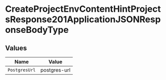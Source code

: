 # CreateProjectEnvContentHintProjectsResponse201ApplicationJSONResponseBodyType


## Values

| Name          | Value         |
| ------------- | ------------- |
| `PostgresUrl` | postgres-url  |